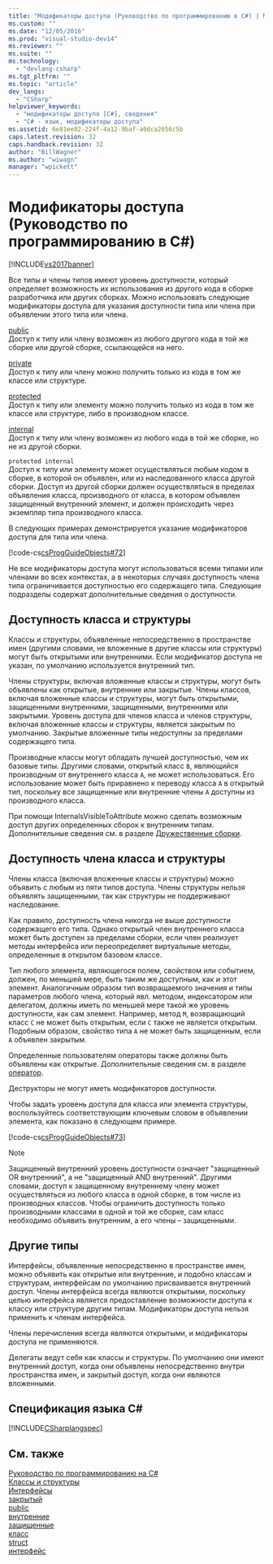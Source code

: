 ```yaml
---
title: "Модификаторы доступа (Руководство по программированию в C#) | Microsoft Docs"
ms.custom: ""
ms.date: "12/05/2016"
ms.prod: "visual-studio-dev14"
ms.reviewer: ""
ms.suite: ""
ms.technology: 
  - "devlang-csharp"
ms.tgt_pltfrm: ""
ms.topic: "article"
dev_langs: 
  - "CSharp"
helpviewer_keywords: 
  - "модификаторы доступа [C#], сведения"
  - "C# - язык, модификаторы доступа"
ms.assetid: 6e81ee82-224f-4a12-9baf-a0dca2656c5b
caps.latest.revision: 32
caps.handback.revision: 32
author: "BillWagner"
ms.author: "wiwagn"
manager: "wpickett"
---
```

# Модификаторы доступа (Руководство по программированию в C#)
[!INCLUDE[vs2017banner](../../../csharp/includes/vs2017banner.md)]

Все типы и члены типов имеют уровень доступности, который определяет возможность их использования из другого кода в сборке разработчика или других сборках.  Можно использовать следующие модификаторы доступа для указания доступности типа или члена при объявлении этого типа или члена.  
  
 [public](../../../csharp/language-reference/keywords/public.md)  
 Доступ к типу или члену возможен из любого другого кода в той же сборке или другой сборке, ссылающейся на него.  
  
 [private](../../../csharp/language-reference/keywords/private.md)  
 Доступ к типу или члену можно получить только из кода в том же классе или структуре.  
  
 [protected](../../../csharp/language-reference/keywords/protected.md)  
 Доступ к типу или элементу можно получить только из кода в том же классе или структуре, либо в производном классе.  
  
 [internal](../../../csharp/language-reference/keywords/internal.md)  
 Доступ к типу или члену возможен из любого кода в той же сборке, но не из другой сборки.  
  
 `protected internal`  
 Доступ к типу или элементу может осуществляться любым кодом в сборке, в которой он объявлен, или из наследованного класса другой сборки.  Доступ из другой сборки должен осуществляться в пределах объявления класса, производного от класса, в котором объявлен защищенный внутренний элемент, и должен происходить через экземпляр типа производного класса.  
  
 В следующих примерах демонстрируется указание модификаторов доступа для типа или члена.  
  
 [!code-cs[csProgGuideObjects#72](../../../csharp/programming-guide/classes-and-structs/codesnippet/CSharp/access-modifiers_1.cs)]  
  
 Не все модификаторы доступа могут использоваться всеми типами или членами во всех контекстах, а в некоторых случаях доступность члена типа ограничивается доступностью его содержащего типа.  Следующие подразделы содержат дополнительные сведения о доступности.  
  
## Доступность класса и структуры  
 Классы и структуры, объявленные непосредственно в пространстве имен \(другими словами, не вложенные в другие классы или структуры\) могут быть открытыми или внутренними.  Если модификатор доступа не указан, по умолчанию используется внутренний тип.  
  
 Члены структуры, включая вложенные классы и структуры, могут быть объявлены как открытые, внутренние или закрытые.  Члены классов, включая вложенные классы и структуры, могут быть открытыми, защищенными внутренними, защищенными, внутренними или закрытыми.  Уровень доступа для членов класса и членов структуры, включая вложенные классы и структуры, является закрытым по умолчанию.  Закрытые вложенные типы недоступны за пределами содержащего типа.  
  
 Производные классы могут обладать лучшей доступностью, чем их базовые типы.  Другими словами, открытый класс `B`, являющийся производным от внутреннего класса `A`, не может использоваться.  Его использование может быть приравнено к переводу класса `A` в открытый тип, поскольку все защищенные или внутренние члены `A` доступны из производного класса.  
  
 При помощи InternalsVisibleToAttribute можно сделать возможным доступ других определенных сборок к внутренним типам.  Дополнительные сведения см. в разделе [Дружественные сборки](../Topic/Friend%20Assemblies%20\(C%23%20and%20Visual%20Basic\).md).  
  
## Доступность члена класса и структуры  
 Члены класса \(включая вложенные классы и структуры\) можно объявить с любым из пяти типов доступа.  Члены структуры нельзя объявлять защищенными, так как структуры не поддерживают наследование.  
  
 Как правило, доступность члена никогда не выше доступности содержащего его типа.  Однако открытый член внутреннего класса может быть доступен за пределами сборки, если член реализует методы интерфейса или переопределяет виртуальные методы, определенные в открытом базовом классе.  
  
 Тип любого элемента, являющегося полем, свойством или событием, должен, по меньшей мере, быть таким же доступным, как и этот элемент.  Аналогичным образом тип возвращаемого значения и типы параметров любого члена, который явл. методом, индексатором или делегатом, должны иметь по меньшей мере такой же уровень доступности, как сам элемент.  Например, метод `M`, возвращающий класс `C` не может быть открытым, если `C` также не является открытым.  Подобным образом, свойство типа `A` не может быть защищенным, если `A` объявлен закрытым.  
  
 Определенные пользователям операторы также должны быть объявлены как открытые.  Дополнительные сведения см. в разделе [оператор](../../../csharp/language-reference/keywords/operator.md).  
  
 Деструкторы не могут иметь модификаторов доступности.  
  
 Чтобы задать уровень доступа для класса или элемента структуры, воспользуйтесь соответствующим ключевым словом в объявлении элемента, как показано в следующем примере.  
  
 [!code-cs[csProgGuideObjects#73](../../../csharp/programming-guide/classes-and-structs/codesnippet/CSharp/access-modifiers_2.cs)]  
  
> [!NOTE]
>  Защищенный внутренний уровень доступности означает "защищенный OR внутренний", а не "защищенный AND внутренний".  Другими словами, доступ к защищенному внутреннему члену может осуществляться из любого класса в одной сборке, в том числе из производных классов.  Чтобы ограничить доступность только производными классами в одной и той же сборке, сам класс необходимо объявить внутренним, а его члены – защищенными.  
  
## Другие типы  
 Интерфейсы, объявленные непосредственно в пространстве имен, можно объявить как открытые или внутренние, и подобно классам и структурам, интерфейсам по умолчанию присваивается внутренний доступ.  Члены интерфейса всегда являются открытыми, поскольку целью интерфейса является предоставление возможности доступа к классу или структуре другим типам.  Модификаторы доступа нельзя применить к членам интерфейса.  
  
 Члены перечисления всегда являются открытыми, и модификаторы доступа не применяются.  
  
 Делегаты ведут себя как классы и структуры.  По умолчанию они имеют внутренний доступ, когда они объявлены непосредственно внутри пространства имен, и закрытый доступ, когда они являются вложенными.  
  
## Спецификация языка C\#  
 [!INCLUDE[CSharplangspec](../../../csharp/language-reference/keywords/includes/csharplangspec_md.md)]  
  
## См. также  
 [Руководство по программированию на C\#](../../../csharp/programming-guide/index.md)   
 [Классы и структуры](../../../csharp/programming-guide/classes-and-structs/index.md)   
 [Интерфейсы](../../../csharp/programming-guide/interfaces/index.md)   
 [закрытый](../../../csharp/language-reference/keywords/private.md)   
 [public](../../../csharp/language-reference/keywords/public.md)   
 [внутренние](../../../csharp/language-reference/keywords/internal.md)   
 [защищенные](../../../csharp/language-reference/keywords/protected.md)   
 [класс](../../../csharp/language-reference/keywords/class.md)   
 [struct](../../../csharp/language-reference/keywords/struct.md)   
 [интерфейс](../../../csharp/language-reference/keywords/interface.md)